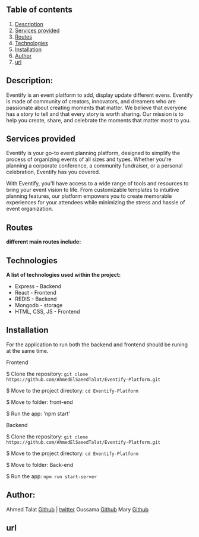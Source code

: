## Table of contents
1. [Description](#description)
2. [Services provided](#services-provided)
3. [Routes](#routes)
4. [Technologies](#technologies)
5. [Installation](#installation)
6. [Author](#author)
7. [url](#url)

## Description:
Eventify is an event platform to add, display update different evens.
Eventify is made of  community of creators, innovators, and dreamers who are passionate about creating moments that matter. 
We believe that everyone has a story to tell and that every story is worth sharing. Our mission is to help you create, share,
and celebrate the moments that matter most to you.

## Services provided
Eventify is your go-to event planning platform, designed to simplify the process of organizing events of all sizes and types. Whether you're planning a corporate conference, a community fundraiser, or a personal celebration, Eventify has you covered.

With Eventify, you'll have access to a wide range of tools and resources to bring your event vision to life. From customizable templates to intuitive planning features, our platform empowers you to create memorable experiences for your attendees while minimizing the stress and hassle of event organization.

## Routes
**different main routes include:**  

## Technologies
**A list of technologies used within the project:**  
* Express - Backend
* React - Frontend
* REDIS - Backend
* Mongodb - storage
* HTML, CSS, JS - Frontend

## Installation
For the application to run both the backend and frontend should be runing at the same time. 

Frontend

$ Clone the repository: `git clone https://github.com/AhmedElSaeedTalat/Eventify-Platform.git`  

$ Move to the project directory: `cd Eventify-Platform` 

$ Move to folder: front-end

$ Run the app: 'npm start'

Backend

$ Clone the repository: `git clone https://github.com/AhmedElSaeedTalat/Eventify-Platform.git`  

$ Move to the project directory: `cd Eventify-Platform`

$ Move to folder: Back-end

$ Run the app: `npm run start-server`


## Author:
Ahmed Talat [Github](https://github.com/AhmedElSaeedTalat) | [twitter](https://twitter.com/AhmedElsaeed105)
Oussama [Github](https://github.com/Oussama-hamdi)
Mary [Github](https://github.com/Marynyamu)

## url
